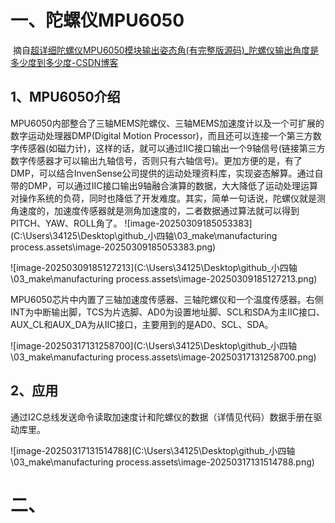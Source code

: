 # 一、陀螺仪MPU6050

​	摘自[超详细陀螺仪MPU6050模块输出姿态角(有完整版源码)_陀螺仪输出角度是多少度到多少度-CSDN博客](https://blog.csdn.net/lihaotian111/article/details/117307644)

## 1、MPU6050介绍

​	MPU6050内部整合了三轴MEMS陀螺仪、三轴MEMS加速度计以及一个可扩展的数字运动处理器DMP(Digital Motion Processor)，而且还可以连接一个第三方数字传感器(如磁力计)，这样的话，就可以通过IIC接口输出一个9轴信号(链接第三方数字传感器才可以输出九轴信号，否则只有六轴信号)。更加方便的是，有了DMP，可以结合InvenSense公司提供的运动处理资料库，实现姿态解算。通过自带的DMP，可以通过IIC接口输出9轴融合演算的数据，大大降低了运动处理运算对操作系统的负荷，同时也降低了开发难度。其实，简单一句话说，陀螺仪就是测角速度的，加速度传感器就是测角加速度的，二者数据通过算法就可以得到PITCH、YAW、ROLL角了。
![image-20250309185053383](C:\Users\34125\Desktop\github_小四轴\03_make\manufacturing process.assets\image-20250309185053383.png)



![image-20250309185127213](C:\Users\34125\Desktop\github_小四轴\03_make\manufacturing process.assets\image-20250309185127213.png)

​	MPU6050芯片中内置了三轴加速度传感器、三轴陀螺仪和一个温度传感器。右侧INT为中断输出脚，TCS为片选脚、AD0为设置地址脚、SCL和SDA为主IIC接口、AUX_CL和AUX_DA为从IIC接口，主要用到的是AD0、SCL、SDA。

![image-20250317131258700](C:\Users\34125\Desktop\github_小四轴\03_make\manufacturing process.assets\image-20250317131258700.png)

## 2、应用

​	通过I2C总线发送命令读取加速度计和陀螺仪的数据（详情见代码）数据手册在驱动库里。

![image-20250317131514788](C:\Users\34125\Desktop\github_小四轴\03_make\manufacturing process.assets\image-20250317131514788.png)



# 二、